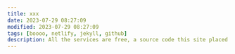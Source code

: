```yaml
---
title: xxx
date: 2023-07-29 08:27:09 
modified: 2023-07-29 08:27:09 
tags: [boooo, netlify, jekyll, github]
description: All the services are free, a source code this site placed on github repository and intergration with netlify service, another service that you can use is github page for hosting your own static site.
---
```




